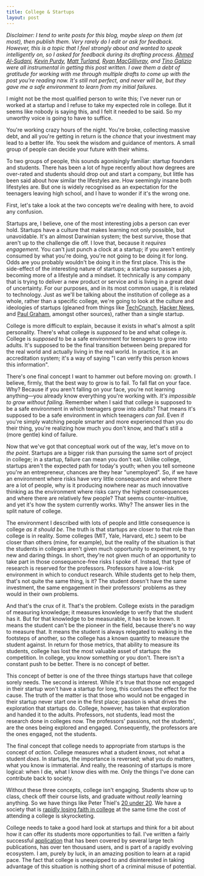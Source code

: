 ```yaml
---
title: College & Startups
layout: post
---
```


*Disclaimer: I tend to write posts for this blog, maybe sleep on them (at most), then publish them. Very rarely do I edit or ask for feedback. However, this is a topic that I feel strongly about and wanted to speak intelligently on, so I asked for feedback during its drafting process. [Ahmed Al-Sudani](http://www.twitter.com/ahmedalsudani "Ahmed Al-Sudani on Twitter"), [Kevin Purdy](http://www.thepurdman.com "Kevin Purdy"), [Matt Turland](http://www.matthewturland.com "Matthew Turland"), [Ryan MacGillivray](https://github.com/RyanMacG "Ryan MacGillivray on Github"), and [Tino Galizio](http://www.twitter.com/tinogalizio "Tino Galizio on Twitter") were all instrumental in getting this post written. I owe them a debt of gratitude for working with me through multiple drafts to come up with the post you're reading now. It's still not perfect, and never will be, but they gave me a safe environment to learn from my initial failures.*

I might not be the most qualified person to write this; I've never run or worked at a startup and I refuse to take my expected role in college. But it seems like nobody is saying this, and I felt it needed to be said. So my unworthy voice is going to have to suffice.

You're working crazy hours of the night. You're broke, collecting massive debt, and all you're getting in return is the *chance* that your investment may lead to a better life. You seek the wisdom and guidance of mentors. A small group of people can decide your future with their whims.

To two groups of people, this sounds agonisingly familiar: startup founders and students. There has been a lot of hype recently about how degrees are over-rated and students should drop out and start a company, but little has been said about how similar the lifestyles are. How seemingly insane both lifestyles are. But one is widely recognised as an expectation for the teenagers leaving high school, and I have to wonder if it's the wrong one.

First, let's take a look at the two concepts we're dealing with here, to avoid any confusion.

Startups are, I believe, one of the most interesting jobs a person can ever hold. Startups have a culture that makes learning not only possible, but unavoidable. It's an almost Darwinian system; the best survive, those that aren't up to the challenge die off. I love that, because it *requires engagement*. You can't just punch a clock at a startup; if you aren't entirely consumed by what you're doing, you're not going to be doing it for long. Odds are you probably wouldn't be doing it in the first place. This is the side-effect of the interesting nature of startups; a startup surpasses a job, becoming more of a lifestyle and a mindset. It technically is any company that is trying to deliver a new product or service and is living in a great deal of uncertainty. For our purposes, and in its most common usage, it is related to technology. Just as we'll be talking about the institution of college as a whole, rather than a specific college, we're going to look at the culture and ideologies of startups (gleaned from things like [TechCrunch](http://www.techcrunch.com/ "TechCrunch"), [Hacker News](http://news.ycombinator.com/ "Hacker News"), and [Paul Graham](http://www.paulgraham.com/articles.html "Paul Graham's Essays"), amongst other sources), rather than a single startup.

College is more difficult to explain, because it exists in what's almost a split personality. There's what college is *supposed* to be and what college *is*. College is *supposed* to be a safe environment for teenagers to grow into adults. It's supposed to be the final transition between being prepared for the real world and actually living in the real world. In practice, it is an accreditation system; it's a way of saying &quot;I can verify this person knows this information&quot;.

There's one final concept I want to hammer out before moving on: growth. I believe, firmly, that the best way to grow is to fail. To fall flat on your face. Why? Because if you aren't falling on your face, you're not learning anything&mdash;you already know everything you're working with. *It's impossible to grow without failing*. Remember when I said that college is supposed to be a safe environment in which teenagers grow into adults? That means it's supposed to be a safe environment in which teenagers *can fail*. Even if you're simply watching people smarter and more experienced than you do their thing, you're realizing how much you don't know, and that's still a (more gentle) kind of failure.

Now that we've got that conceptual work out of the way, let's move on to *the point*. Startups are a bigger risk than pursuing the same sort of project in college; in a startup, failure can mean you don't eat. Unlike college, startups aren't the expected path for today's youth; when you tell someone you're an entrepreneur, chances are they hear &quot;unemployed&quot;. So, if we have an environment where risks have very little consequence and where there are a lot of people, why is it producing nowhere near as much innovative thinking as the environment where risks carry the highest consequences and where there are relatively few people? That seems counter-intuitive, and yet it's how the system currently works. Why? The answer lies in the split nature of college.

The environment I described with lots of people and little consequence is college *as it should be*. The truth is that startups are closer to that role than college is in reality. Some colleges (MIT, Yale, Harvard, etc.) seem to be closer than others (mine, for example), but the reality of the situation is that the students in colleges aren't given much opportunity to experiment, to try new and daring things. In short, they're not given much of an opportunity to take part in those consequence-free risks I spoke of. Instead, that type of research is reserved for the professors. Professors have a low-risk environment in which to conduct research. While students get to help them, that's not quite the same thing, is it? The student doesn't have the same investment, the same engagement in their professors' problems as they would in their own problems.

And that's the crux of it. That's the problem. College exists in the paradigm of measuring knowledge; it measures knowledge to verify that the student has it. But for that knowledge to be measurable, it has to be known. It means the student can't be the pioneer in the field, because there's no way to measure that. It means the student is always relegated to walking in the footsteps of another, so the college has a known quantity to measure the student against. In return for those metrics, that ability to measure its students, college has lost the most valuable asset of startups: the competition. In college, you know something or you don't. There isn't a constant push to be better. There is no concept of better.

This concept of better is one of the three things startups have that college sorely needs. The second is interest. While it's true that those not engaged in their startup won't have a startup for long, this confuses the effect for the cause. The truth of the matter is that those who would not be engaged in their startup never start one in the first place; passion is what drives the exploration that startups do. College, however, has taken that exploration and handed it to the adults. Professors, not students, lead most the research done in colleges now. The professors' passions, not the students', are the ones being explored and engaged. Consequently, the professors are the ones engaged, not the students.

The final concept that college needs to appropriate from startups is the concept of *action*. College measures what a student *knows*, not what a student *does*. In startups, the importance is reversed; what you do matters, what you know is immaterial. And really, the reasoning of startups is more logical: when I die, what I know dies with me. Only the things I've done can contribute back to society.

Without these three concepts, college isn't engaging. Students show up to class, check off their course lists, and graduate without *really* learning anything. So we have things like Peter Thiel's [20 under 20](http://www.thielfoundation.org/index.php?option=com_content&id=14:the-thiel-fellowship-20-under-20&catid=1&Itemid=16 "The Thiel Fellowship 20 Under 20"). We have a society that is [rapidly losing faith in college](http://www.businessinsider.com/is-college-worth-it-2011-5 "Is College Worth It? on Business Insider") at the same time the cost of attending a college is skyrocketing.

College needs to take a good hard look at startups and think for a bit about how it can offer its students more opportunities to fail. I've written a fairly successful [application](http://www.2cloudproject.com/ "2cloud, which I plug at every opportunity because it is one of the few things I've ever really accomplished so I feel the need to beat it like a dead horse.") that has been covered by several large tech publications, has over ten thousand users, and is part of a rapidly evolving ecosystem. I am, purely by luck, in an amazing position to learn at a rapid pace. The fact that college is unequipped to and disinterested in taking advantage of this situation is nothing short of a criminal misuse of potential.
